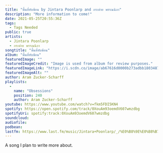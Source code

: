 ```yaml
---
title: "พื้นที่ทับซ้อน by Jintara Poonlarp and กระต่าย พรรณนิภา"
description: "More information to come!"
date: 2021-05-25T20:55:36Z
tags:
  - Tags Needed
public: true
artists:
  - Jintara Poonlarp
  - กระต่าย พรรณนิภา
songtitle: "พื้นที่ทับซ้อน"
album: "พื้นที่ทับซ้อน"
featuredImage: ""
featuredImageCredit: "Image is used from album for review purposes."
featuredImageLink: "https://i.scdn.co/image/ab67616d0000b273adbb180348724bfce63f422f"
featuredImageAlt: ""
author: Aram Zucker-Scharff
playlists:
  -
    name: "Obsessions"
    position: 240
    author: Aram Zucker-Scharff
youtube: https://www.youtube.com/watch?v=fkm5FDI5KN4
spotify: https://open.spotify.com/track/0XouAm93oemdV607wmzdbg
spotifyUri: spotify:track:0XouAm93oemdV607wmzdbg
soundcloud:
audiofile:
podbean:
lastfm: https://www.last.fm/music/Jintara+Poonlarp/_/%E0%B8%9E%E0%B8%B7%E0%B9%89%E0%B8%99%E0%B8%97%E0%B8%B5%E0%B9%88%E0%B8%97%E0%B8%B1%E0%B8%9A%E0%B8%8B%E0%B9%89%E0%B8%AD%E0%B8%99
---
```


A song I plan to write more about.
		